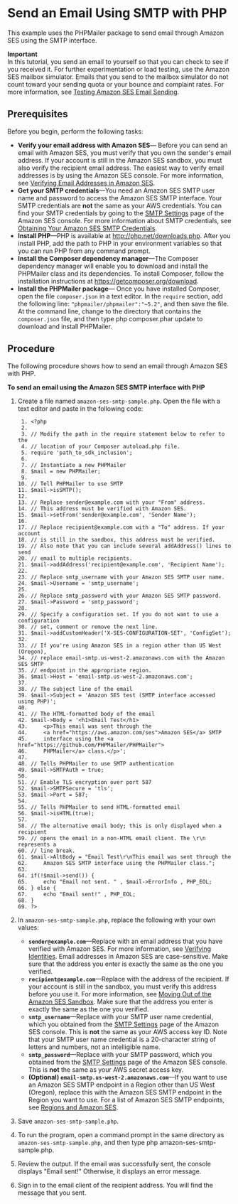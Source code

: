 # Send an Email Using SMTP with PHP<a name="send-using-smtp-php"></a>

This example uses the PHPMailer package to send email through Amazon SES using the SMTP interface\. 

**Important**  
In this tutorial, you send an email to yourself so that you can check to see if you received it\. For further experimentation or load testing, use the Amazon SES mailbox simulator\. Emails that you send to the mailbox simulator do not count toward your sending quota or your bounce and complaint rates\. For more information, see [Testing Amazon SES Email Sending](mailbox-simulator.md)\.

## Prerequisites<a name="send-using-smtp-php-prerequisites"></a>

Before you begin, perform the following tasks:
+ **Verify your email address with Amazon SES**— Before you can send an email with Amazon SES, you must verify that you own the sender's email address\. If your account is still in the Amazon SES sandbox, you must also verify the recipient email address\. The easiest way to verify email addresses is by using the Amazon SES console\. For more information, see [Verifying Email Addresses in Amazon SES](verify-email-addresses.md)\. 
+ **Get your SMTP credentials**—You need an Amazon SES SMTP user name and password to access the Amazon SES SMTP interface\. Your SMTP credentials are **not** the same as your AWS credentials\. You can find your SMTP credentials by going to the [SMTP Settings](https://console.aws.amazon.com/ses/home?#smtp-settings:) page of the Amazon SES console\. For more information about SMTP credentials, see [Obtaining Your Amazon SES SMTP Credentials](smtp-credentials.md)\.
+ **Install PHP**—PHP is available at [http://php\.net/downloads\.php](https://php.net/downloads.php)\. After you install PHP, add the path to PHP in your environment variables so that you can run PHP from any command prompt\.
+ **Install the Composer dependency manager**—The Composer dependency manager will enable you to download and install the PHPMailer class and its dependencies\. To install Composer, follow the installation instructions at [https://getcomposer\.org/download](https://getcomposer.org/download)\.
+ **Install the PHPMailer package**— Once you have installed Composer, open the file `composer.json` in a text editor\. In the `require` section, add the following line: `"phpmailer/phpmailer":"~5.2"`, and then save the file\. At the command line, change to the directory that contains the `composer.json` file, and then type php composer\.phar update to download and install PHPMailer\.

## Procedure<a name="send-using-smtp-php-procedure"></a>

The following procedure shows how to send an email through Amazon SES with PHP\.

**To send an email using the Amazon SES SMTP interface with PHP**

1. Create a file named `amazon-ses-smtp-sample.php`\. Open the file with a text editor and paste in the following code:

   ```
    1. <?php
    2. 
    3. // Modify the path in the require statement below to refer to the 
    4. // location of your Composer autoload.php file.
    5. require 'path_to_sdk_inclusion';
    6. 
    7. // Instantiate a new PHPMailer 
    8. $mail = new PHPMailer;
    9. 
   10. // Tell PHPMailer to use SMTP
   11. $mail->isSMTP();
   12. 
   13. // Replace sender@example.com with your "From" address. 
   14. // This address must be verified with Amazon SES.
   15. $mail->setFrom('sender@example.com', 'Sender Name');
   16. 
   17. // Replace recipient@example.com with a "To" address. If your account 
   18. // is still in the sandbox, this address must be verified.
   19. // Also note that you can include several addAddress() lines to send
   20. // email to multiple recipients.
   21. $mail->addAddress('recipient@example.com', 'Recipient Name');
   22. 
   23. // Replace smtp_username with your Amazon SES SMTP user name.
   24. $mail->Username = 'smtp_username';
   25. 
   26. // Replace smtp_password with your Amazon SES SMTP password.
   27. $mail->Password = 'smtp_password';
   28.     
   29. // Specify a configuration set. If you do not want to use a configuration
   30. // set, comment or remove the next line.
   31. $mail->addCustomHeader('X-SES-CONFIGURATION-SET', 'ConfigSet');
   32.  
   33. // If you're using Amazon SES in a region other than US West (Oregon), 
   34. // replace email-smtp.us-west-2.amazonaws.com with the Amazon SES SMTP  
   35. // endpoint in the appropriate region.
   36. $mail->Host = 'email-smtp.us-west-2.amazonaws.com';
   37. 
   38. // The subject line of the email
   39. $mail->Subject = 'Amazon SES test (SMTP interface accessed using PHP)';
   40. 
   41. // The HTML-formatted body of the email
   42. $mail->Body = '<h1>Email Test</h1>
   43.     <p>This email was sent through the 
   44.     <a href="https://aws.amazon.com/ses">Amazon SES</a> SMTP
   45.     interface using the <a href="https://github.com/PHPMailer/PHPMailer">
   46.     PHPMailer</a> class.</p>';
   47. 
   48. // Tells PHPMailer to use SMTP authentication
   49. $mail->SMTPAuth = true;
   50. 
   51. // Enable TLS encryption over port 587
   52. $mail->SMTPSecure = 'tls';
   53. $mail->Port = 587;
   54. 
   55. // Tells PHPMailer to send HTML-formatted email
   56. $mail->isHTML(true);
   57. 
   58. // The alternative email body; this is only displayed when a recipient
   59. // opens the email in a non-HTML email client. The \r\n represents a 
   60. // line break.
   61. $mail->AltBody = "Email Test\r\nThis email was sent through the 
   62.     Amazon SES SMTP interface using the PHPMailer class.";
   63. 
   64. if(!$mail->send()) {
   65.     echo "Email not sent. " , $mail->ErrorInfo , PHP_EOL;
   66. } else {
   67.     echo "Email sent!" , PHP_EOL;
   68. }
   69. ?>
   ```

1. In `amazon-ses-smtp-sample.php`, replace the following with your own values:
   + **`sender@example.com`**—Replace with an email address that you have verified with Amazon SES\. For more information, see [Verifying Identities](verify-addresses-and-domains.md)\. Email addresses in Amazon SES are case\-sensitive\. Make sure that the address you enter is exactly the same as the one you verified\.
   + **`recipient@example.com`**—Replace with the address of the recipient\. If your account is still in the sandbox, you must verify this address before you use it\. For more information, see [Moving Out of the Amazon SES Sandbox](request-production-access.md)\. Make sure that the address you enter is exactly the same as the one you verified\.
   + **`smtp_username`**—Replace with your SMTP user name credential, which you obtained from the [SMTP Settings](https://console.aws.amazon.com/ses/home?#smtp-settings:) page of the Amazon SES console\. This is **not** the same as your AWS access key ID\. Note that your SMTP user name credential is a 20\-character string of letters and numbers, not an intelligible name\.
   + **`smtp_password`**—Replace with your SMTP password, which you obtained from the [SMTP Settings](https://console.aws.amazon.com/ses/home?#smtp-settings:) page of the Amazon SES console\. This is **not** the same as your AWS secret access key\.
   + **\(Optional\) `email-smtp.us-west-2.amazonaws.com`**—If you want to use an Amazon SES SMTP endpoint in a Region other than US West \(Oregon\), replace this with the Amazon SES SMTP endpoint in the Region you want to use\. For a list of Amazon SES SMTP endpoints, see [Regions and Amazon SES](regions.md)\.

1. Save `amazon-ses-smtp-sample.php`\.

1. To run the program, open a command prompt in the same directory as `amazon-ses-smtp-sample.php`, and then type php amazon\-ses\-smtp\-sample\.php\.

1. Review the output\. If the email was successfully sent, the console displays "Email sent\!" Otherwise, it displays an error message\.

1. Sign in to the email client of the recipient address\. You will find the message that you sent\.